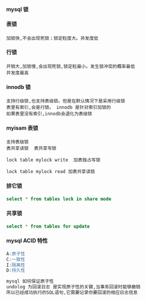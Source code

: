 #### mysql 锁

#### 表锁
```
加锁快,不会出现死锁；锁定粒度大。并发度低
```
#### 行锁
```
开销大,加锁慢,会出现死锁,锁定粒最小。发生锁冲突的概率最低
并发度最高
```

#### innodb 锁
```
支持行级锁,也支持表级锁。但是在默认情况下是采用行级锁
表里有索引,会是行锁。 innodb 是针对索引加锁的
如果表里没有索引,innodb会退化为表级锁
```

#### myisam 表锁
```
支持表级锁
表共享读锁  表共享写锁

lock table mylock write  加表独占写锁

lock table mylock read 加表共享读锁
```

#### 排它锁

```sql
select * from tables lock in share mode
```

#### 共享锁

```sql
select * from tables for update
```


#### mysql ACID 特性

```sql
A:原子性
C:一致性
I:隔离性
D:持久性

mysql 如何保证原子性
undolog 为回滚日志 是实现原子性的关键,当事务回滚时能够撤销
所以已经成功执行的SQL语句,它需要记录你要回滚的相应日志信息
```



